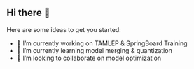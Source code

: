 ## Hi there 👋

<!--
**sushantpargaonkar-ta/sushantpargaonkar-ta** is a ✨ _special_ ✨ repository because its `README.md` (this file) appears on your GitHub profile.
-->
Here are some ideas to get you started:

- 🔭 I’m currently working on TAMLEP & SpringBoard Training
- 🌱 I’m currently learning model merging & quantization
- 👯 I’m looking to collaborate on model optimization

